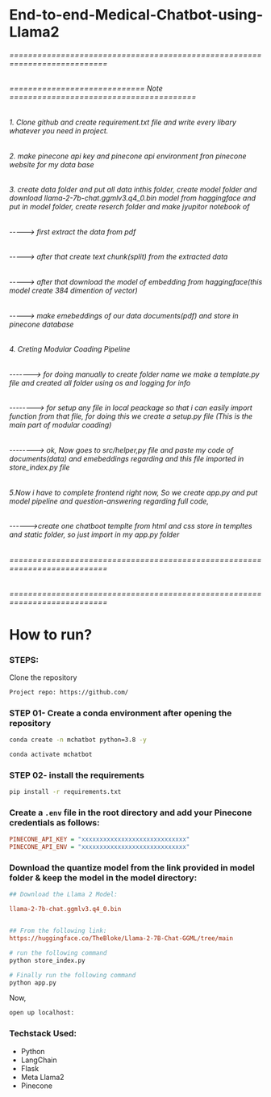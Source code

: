 # End-to-end-Medical-Chatbot-using-Llama2

###### =========================================================================== #####
###### ============================= Note ======================================== #####
###### 1. Clone github and create requirement.txt file and write every libary whatever you need in project.
###### 2. make pinecone api key and pinecone api environment fron pinecone website for my data base
###### 3. create data folder and put all data inthis folder, create model folder and download llama-2-7b-chat.ggmlv3.q4_0.bin model from haggingface and put in model folder, create reserch folder and make jyupitor notebook of 
###### -----> first extract the data from pdf
###### -----> after that create text chunk(split) from the extracted data
###### -----> after that download the model of embedding from haggingface(this model create 384 dimention of vector)
###### -----> make emebeddings of our data documents(pdf) and store in pinecone database
###### 4. Creting Modular Coading Pipeline
###### -------> for doing manually to create folder name we make a template.py file and created all folder using os and logging for info
###### --------> for setup any file in local peackage so that i can easily import function from that file, for doing this we create a setup.py file (This is the main part of modular coading)
###### --------> ok, Now goes to src/helper,py file and paste my code of documents(data) and emebeddings regarding and this file imported in store_index.py file
###### 5.Now i have to complete frontend right now, So we create app.py and put model pipeline and question-answering regarding full code,
###### ------>create one chatboot templte from html and css store in templtes and static folder, so just import in my app.py folder


###### =========================================================================== #####
###### =========================================================================== #####


# How to run?
### STEPS:

Clone the repository

```bash
Project repo: https://github.com/
```

### STEP 01- Create a conda environment after opening the repository

```bash
conda create -n mchatbot python=3.8 -y
```

```bash
conda activate mchatbot
```

### STEP 02- install the requirements
```bash
pip install -r requirements.txt
```


### Create a `.env` file in the root directory and add your Pinecone credentials as follows:

```ini
PINECONE_API_KEY = "xxxxxxxxxxxxxxxxxxxxxxxxxxxxx"
PINECONE_API_ENV = "xxxxxxxxxxxxxxxxxxxxxxxxxxxxx"
```


### Download the quantize model from the link provided in model folder & keep the model in the model directory:

```ini
## Download the Llama 2 Model:

llama-2-7b-chat.ggmlv3.q4_0.bin


## From the following link:
https://huggingface.co/TheBloke/Llama-2-7B-Chat-GGML/tree/main
```

```bash
# run the following command
python store_index.py
```

```bash
# Finally run the following command
python app.py
```

Now,
```bash
open up localhost:
```


### Techstack Used:

- Python
- LangChain
- Flask
- Meta Llama2
- Pinecone


